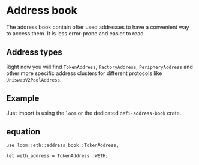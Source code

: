 # Address book
The address book contain ofter used addresses to have a convenient way to access them. It is less error-prone and easier to read.

## Address types
Right now you will find `TokenAddress`, `FactoryAddress`, `PeripheryAddress` and other more specific address clusters for different protocols like `UniswapV2PoolAddress`.

## Example
Just import is using the `loom` or the dedicated `defi-address-book` crate.
## equation ##
```rust,ignore
use loom::eth::address_book::TokenAddress;

let weth_address = TokenAddress::WETH;
```
